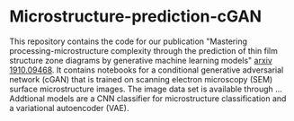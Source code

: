 # Microstructure-prediction-cGAN

This repository contains the code for our publication "Mastering processing-microstructure complexity through the prediction of thin film structure zone diagrams by generative machine learning models" [arxiv 1910.09468](https://arxiv.org/abs/1910.09468).
It contains notebooks for a conditional generative adversarial network (cGAN) that is trained on scanning electron microscopy (SEM) surface microstructure images. The image data set is available through ...
Addtional models are a CNN classifier for microstructure classification and a variational autoencoder (VAE).
